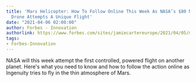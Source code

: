 ```yaml
---
title: 'Mars Helicopter: How To Follow Online This Week As NASA’s $80 Million ‘Ingenuity’
  Drone Attempts A Unique Flight'
date: "2021-04-06 02:00:00"
author: Forbes - Innovation
authorlink: https://www.forbes.com/sites/jamiecartereurope/2021/04/05/mars-helicopter-how-to-follow-online-this-week-as-nasas-80-million-ingenuity-drone-attempts-unique-flight/
tags:
- Forbes-Innovation
---
```

NASA will this week attempt the first controlled, powered flight on another planet. Here's what you need to know and how to follow the action online as Ingenuity tries to fly in the thin atmosphere of Mars.